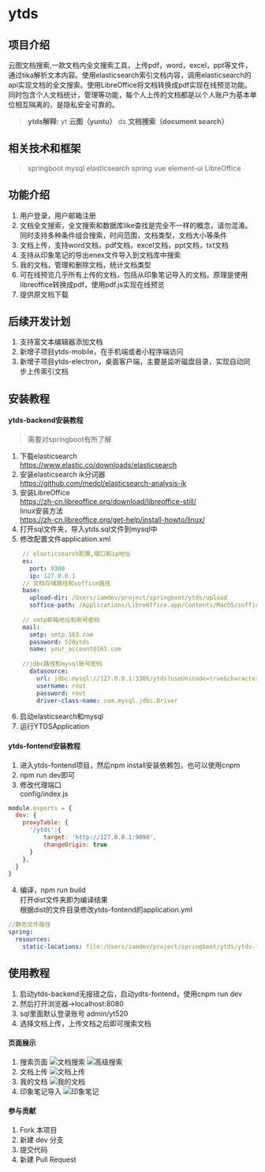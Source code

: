 # ytds

## 项目介绍

云图文档搜索,一款文档内全文搜索工具，上传pdf，word，excel，ppt等文件，通过tika解析文本内容。使用elasticsearch索引文档内容，调用elasticsearch的api实现文档的全文搜索。使用LibreOffice将文档转换成pdf实现在线预览功能。同时包含个人文档统计，管理等功能，每个人上传的文档都是以个人账户为基本单位相互隔离的，是隐私安全可靠的。

> **ytds解释:** yt **云图（yuntu）** ds **文档搜索（document search）** 


## 相关技术和框架

> springboot mysql elasticsearch spring vue element-ui LibreOffice

## 功能介绍
1. 用户登录，用户邮箱注册
2. 文档全文搜索，全文搜索和数据库like查找是完全不一样的概念，请勿混淆。同时支持多种条件组合搜索，时间范围，文档类型，文档大小等条件
3. 文档上传，支持word文档，pdf文档，excel文档，ppt文档，txt文档
4. 支持从印象笔记的导出enex文件导入到文档库中搜索
5. 我的文档，管理和删除文档，统计文档类型
6. 可在线预览几乎所有上传的文档，包括从印象笔记导入的文档，原理是使用libreoffice转换成pdf，使用pdf.js实现在线预览
7. 提供原文档下载

## 后续开发计划
1. 支持富文本编辑器添加文档
2. 新增子项目ytds-mobile，在手机端或者小程序端访问
3. 新增子项目ytds-electron，桌面客户端，主要是监听磁盘目录，实现自动同步上传索引文档

## 安装教程

#### ytds-backend安装教程

> 需要对springboot有所了解

1. 下载elasticsearch  
https://www.elastic.co/downloads/elasticsearch
2. 安装elasticsearch ik分词器  
https://github.com/medcl/elasticsearch-analysis-ik
3. 安装LibreOffice  
https://zh-cn.libreoffice.org/download/libreoffice-still/  
linux安装方法  
https://zh-cn.libreoffice.org/get-help/install-howto/linux/
4. 打开sql文件夹，导入ytds.sql文件到mysql中
5. 修改配置文件application.xml  
```yaml
    // elasticsearch配置,端口和ip地址
    es:
      port: 9300
      ip: 127.0.0.1
    // 文档存储路径和soffice路径
    base:
      upload-dir: /Users/iamdev/project/springboot/ytds/upload
      soffice-path: /Applications/LibreOffice.app/Contents/MacOS/soffice
      
    // smtp邮箱地址和账号密码
    mail:
      smtp: smtp.163.com
      password: 520ytds
      name: your_account@163.com
      
    //jdbc路径和mysql账号密码
      datasource:
        url: jdbc:mysql://127.0.0.1:3306/ytds?useUnicode=true&characterEncoding=utf-8&useSSL=false
        username: root
        password: root
        driver-class-name: com.mysql.jdbc.Driver
```
6. 启动elasticsearch和mysql
7. 运行YTDSApplication

#### ytds-fontend安装教程

1. 进入ytds-fontend项目，然后npm install安装依赖包，也可以使用cnpm
2. npm run dev即可
3. 修改代理端口  
config/index.js
```javascript
module.exports = {
  dev: {
    proxyTable: {
      '/ytds':{
          target: 'http://127.0.0.1:9090',
          changeOrigin: true
      }
    },
  }
}
```
4. 编译，npm run build  
打开dist文件夹即为编译结果  
根据dist的文件目录修改ytds-fontend的application.yml
```yaml
//静态文件路径
spring:
  resources:
    static-locations: file:/Users/iamdev/project/springboot/ytds/ytds-fontend/dist
```

## 使用教程
1. 启动ytds-backend无报错之后，启动ydts-fontend，使用cnpm run dev
2. 然后打开浏览器->localhost:8080
3. sql里面默认登录账号 admin/yt520
4. 选择文档上传，上传文档之后即可搜索文档

#### 页面展示

1. 搜索页面
![](https://gitee.com/Moriarty/ytds/raw/master/snapshots/%E6%96%87%E6%A1%A3%E6%90%9C%E7%B4%A2.jpeg "文档搜索")
![](https://gitee.com/Moriarty/ytds/raw/master/snapshots/%E9%AB%98%E7%BA%A7%E6%90%9C%E7%B4%A2.jpeg "高级搜索")
2. 文档上传
![](https://gitee.com/Moriarty/ytds/raw/master/snapshots/%E4%B8%8A%E4%BC%A0%E6%96%87%E6%A1%A3.jpeg "文档上传")
3. 我的文档
![](https://gitee.com/Moriarty/ytds/raw/master/snapshots/%E6%88%91%E7%9A%84%E6%96%87%E6%A1%A3.jpeg "我的文档")
4. 印象笔记导入
![](https://gitee.com/Moriarty/ytds/raw/master/snapshots/印象笔记上传.png "印象笔记")
#### 参与贡献

1. Fork 本项目
2. 新建 dev 分支
3. 提交代码
4. 新建 Pull Request

